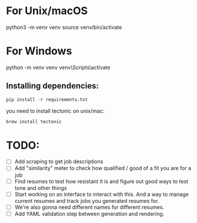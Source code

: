 # For Unix/macOS

python3 -m venv venv
source venv/bin/activate

# For Windows

python -m venv venv
venv\Scripts\activate

## Installing dependencies:

```python
pip install -r requirements.txt
```

you need to install tectonic
on unix/mac:

```sh
brew install tectonic
```

# TODO:

- [ ] Add scraping to get job descriptions
- [ ] Add "similarity" meter to check how qualified / good of a fit you are for a job
- [ ] Find resumes to test how resistant it is and figure out good ways to test tone and other things
- [ ] Start working on an interface to interact with this. And a way to manage current resumes and track jobs you generated resumes for.
- [ ] We're also gonna need different names for different resumes.
- [ ] Add YAML validation step between generation and rendering.
